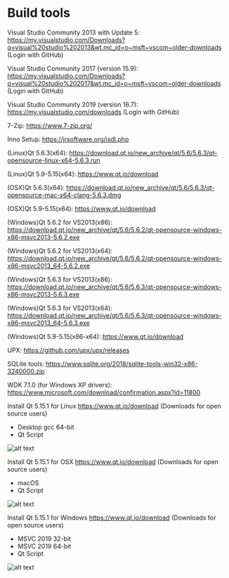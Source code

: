 Build tools
=======
Visual Studio Community 2013 with Update 5: https://my.visualstudio.com/Downloads?q=visual%20studio%202013&wt.mc_id=o~msft~vscom~older-downloads (Login with GitHub)

Visual Studio Community 2017 (version 15.9): https://my.visualstudio.com/Downloads?q=visual%20studio%202017&wt.mc_id=o~msft~vscom~older-downloads (Login with GitHub)

Visual Studio Community 2019 (version 16.7): https://my.visualstudio.com/downloads (Login with GitHub)

7-Zip: https://www.7-zip.org/

Inno Setup: https://jrsoftware.org/isdl.php

(Linux)Qt 5.6.3(x64): https://download.qt.io/new_archive/qt/5.6/5.6.3/qt-opensource-linux-x64-5.6.3.run

(Linux)Qt 5.9-5.15(x64): https://www.qt.io/download

(OSX)Qt 5.6.3(x64): https://download.qt.io/new_archive/qt/5.6/5.6.3/qt-opensource-mac-x64-clang-5.6.3.dmg

(OSX)Qt 5.9-5.15(x64): https://www.qt.io/download

(Windows)Qt 5.6.2 for VS2013(x86): https://download.qt.io/new_archive/qt/5.6/5.6.2/qt-opensource-windows-x86-msvc2013-5.6.2.exe

(Windows)Qt 5.6.2 for VS2013(x64): https://download.qt.io/new_archive/qt/5.6/5.6.2/qt-opensource-windows-x86-msvc2013_64-5.6.2.exe

(Windows)Qt 5.6.3 for VS2013(x86): https://download.qt.io/new_archive/qt/5.6/5.6.3/qt-opensource-windows-x86-msvc2013-5.6.3.exe

(Windows)Qt 5.6.3 for VS2013(x64): https://download.qt.io/new_archive/qt/5.6/5.6.3/qt-opensource-windows-x86-msvc2013_64-5.6.3.exe

(Windows)Qt 5.9-5.15(x86-x64): https://www.qt.io/download

UPX: https://github.com/upx/upx/releases

SQLite tools: https://www.sqlite.org/2018/sqlite-tools-win32-x86-3240000.zip

WDK 7.1.0 (for Windows XP drivers): https://www.microsoft.com/download/confirmation.aspx?id=11800

Install Qt 5.15.1 for Linux https://www.qt.io/download (Downloads for open source users)

- Desktop gcc 64-bit
- Qt Script

![alt text](https://github.com/horsicq/build_tools/blob/master/images/Linux_Qt5_15_1.png "Qt 5.15.1")

Install Qt 5.15.1 for OSX https://www.qt.io/download (Downloads for open source users)

- macOS
- Qt Script

![alt text](https://github.com/horsicq/build_tools/blob/master/images/OSX_Qt5_15_1.png "Qt 5.15.1")

Install Qt 5.15.1 for Windows https://www.qt.io/download (Downloads for open source users)

- MSVC 2019 32-bit
- MSVC 2019 64-bit
- Qt Script

![alt text](https://github.com/horsicq/build_tools/blob/master/images/Windows_Qt5_15_1.png "Qt 5.15.1")
